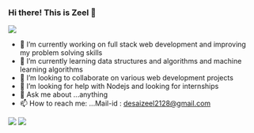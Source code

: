 ### Hi there! This is Zeel 👋
![](https://komarev.com/ghpvc/?username=zeel2104)

- 🔭 I’m currently working on full stack web development and improving my problem solving skills
- 🌱 I’m currently learning data structures and algorithms and machine learning algorithms
- 👯 I’m looking to collaborate on various web development projects
- 🤔 I’m looking for help with Nodejs and looking for internships
- 💬 Ask me about ...anything
- 📫 How to reach me: ...Mail-id : desaizeel2128@gmail.com

<img src="https://github-readme-stats.vercel.app/api?username=zeel2104&&show_icons=true&title_color=ffffff&icon_color=bb2acf&text_color=daf7dc&bg_color=151515">
<img src="https://github-readme-stats.vercel.app/api/top-langs/?username=zeel2104&theme=dark&hide_langs_below=1">
